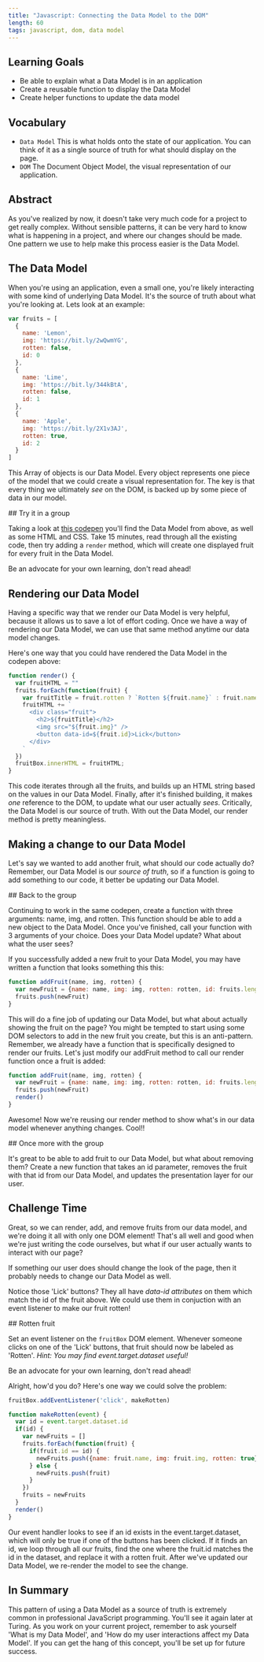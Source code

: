 ```yaml
---
title: "Javascript: Connecting the Data Model to the DOM"
length: 60
tags: javascript, dom, data model
---
```


## Learning Goals

* Be able to explain what a Data Model is in an application
* Create a reusable function to display the Data Model
* Create helper functions to update the data model

## Vocabulary

- `Data Model` This is what holds onto the state of our application. You can
  think of it as a single source of truth for what should display on the page.
- `DOM` The Document Object Model, the visual representation of our application.

## Abstract

As you've realized by now, it doesn't take very much code for a project to get
really complex. Without sensible patterns, it can be very hard to know what is
happening in a project, and where our changes should be made. One pattern we use
to help make this process easier is the Data Model.

## The Data Model

When you're using an application, even a small one, you're likely interacting
with some kind of underlying Data Model. It's the source of truth about what
you're looking at. Lets look at an example:

```javascript
var fruits = [
  {
    name: 'Lemon',
    img: 'https://bit.ly/2wQwmYG',
    rotten: false,
    id: 0
  },
  {
    name: 'Lime',
    img: 'https://bit.ly/344kBtA',
    rotten: false,
    id: 1
  },
  {
    name: 'Apple',
    img: 'https://bit.ly/2X1v3AJ',
    rotten: true,
    id: 2
  }
]
```

This Array of objects is our Data Model. Every object represents one piece of
the model that we could create a visual representation for. The key is that
every thing we ultimately _see_ on the DOM, is backed up by some piece of data in
our model.

<div class="call-to-action">
## Try it in a group

Taking a look at [this codepen](https://codepen.io/wvmitchell/pen/eYNaYpG)
you'll find the Data Model from above, as well as some HTML and CSS. Take 15
minutes, read through all the existing code, then try adding a `render` method,
which will create one displayed fruit for every fruit in the Data Model.

Be an advocate for your own learning, don't read ahead!
</div>

## Rendering our Data Model

Having a specific way that we render our Data Model is very helpful, because it
allows us to save a lot of effort coding. Once we have a way of rendering our
Data Model, we can use that same method anytime our data model changes.

Here's one way that you could have rendered the Data Model in the codepen above:

```javascript
function render() {
  var fruitHTML = ""
  fruits.forEach(function(fruit) {
    var fruitTitle = fruit.rotten ? `Rotten ${fruit.name}` : fruit.name;
    fruitHTML += `
      <div class="fruit">
        <h2>${fruitTitle}</h2>
        <img src="${fruit.img}" />
        <button data-id=${fruit.id}>Lick</button>
      </div>
    `
  })
  fruitBox.innerHTML = fruitHTML;
}
```

This code iterates through all the fruits, and builds up an HTML string based on
the values in our Data Model. Finally, after it's finished building, it makes
_one_ reference to the DOM, to update what our user actually _sees_. Critically,
the Data Model is our source of truth. With out the Data Model, our render
method is pretty meaningless.

## Making a change to our Data Model

Let's say we wanted to add another fruit, what should our code actually do?
Remember, our Data Model is our _*source of truth*_, so if a function is going
to add something to our code, it better be updating our Data Model.

<div class="call-to-action">
## Back to the group

Continuing to work in the same codepen, create a function with three arguments: 
name, img, and rotten. This function should be able to add a new object to the
Data Model. Once you've finished, call your function with 3 arguments of your
choice. Does your Data Model update? What about what the user sees?
</div>

If you successfully added a new fruit to your Data Model, you may have written a
function that looks something this this:

```javascript
function addFruit(name, img, rotten) {
  var newFruit = {name: name, img: img, rotten: rotten, id: fruits.length}
  fruits.push(newFruit)
}
```

This will do a fine job of updating our Data Model, but what about actually
showing the fruit on the page? You might be tempted to start using some DOM
selectors to add in the new fruit you create, but this is an anti-pattern.
Remember, we already have a function that is specifically designed to render our
fruits. Let's just modify our addFruit method to call our render function once a
fruit is added:

```javascript
function addFruit(name, img, rotten) {
  var newFruit = {name: name, img: img, rotten: rotten, id: fruits.length}
  fruits.push(newFruit)
  render()
}
```

Awesome! Now we're reusing our render method to show what's in our data model
whenever anything changes. Cool!!

<div class="call-to-action">
## Once more with the group

It's great to be able to add fruit to our Data Model, but what about removing
them? Create a new function that takes an id parameter, removes the fruit with
that id from our Data Model, and updates the presentation layer for our user.
</div>

## Challenge Time

Great, so we can render, add, and remove fruits from our data model, and we're
doing it all with only one DOM element! That's all well and good when we're just
writing the code ourselves, but what if our user actually wants to interact with
our page?

If something our user does should change the look of the page, then it probably
needs to change our Data Model as well.

Notice those 'Lick' buttons? They all have _data-id attributes_ on them which
match the id of the fruit above. We could use them in conjuction with an event
listener to make our fruit rotten!

<div class="call-to-action">
## Rotten fruit

Set an event listener on the `fruitBox` DOM element. Whenever someone clicks on
one of the 'Lick' buttons, that fruit should now be labeled as 'Rotten'. _Hint:
You may find event.target.dataset useful!_

Be an advocate for your own learning, don't read ahead!
</div>

Alright, how'd you do? Here's one way we could solve the problem:

```javascript
fruitBox.addEventListener('click', makeRotten)

function makeRotten(event) {
  var id = event.target.dataset.id
  if(id) {
    var newFruits = []
    fruits.forEach(function(fruit) {
      if(fruit.id == id) {
        newFruits.push({name: fruit.name, img: fruit.img, rotten: true})
      } else {
        newFruits.push(fruit)
      }
    })
    fruits = newFruits
  }
  render()
}
```

Our event handler looks to see if an id exists in the event.target.dataset,
which will only be true if one of the buttons has been clicked. If it finds an
id, we loop through all our fruits, find the one where the fruit.id matches the
id in the dataset, and replace it with a rotten fruit. After we've updated our
Data Model, we re-render the model to see the change.

## In Summary

This pattern of using a Data Model as a source of truth is extremely common in
professional JavaScript programming. You'll see it again later at Turing. As you
work on your current project, remember to ask yourself 'What is my Data Model',
and 'How do my user interactions affect my Data Model'. If you can get the hang
of this concept, you'll be set up for future success.

